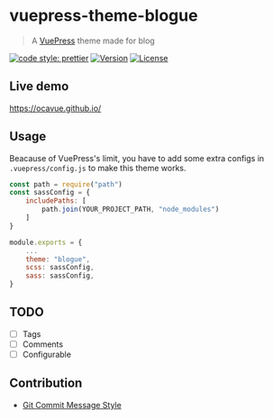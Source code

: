 # vuepress-theme-blogue

> A [VuePress](https://vuepress.vuejs.org/) theme made for blog

[![code style: prettier](https://img.shields.io/badge/code_style-prettier-ff69b4.svg)](https://github.com/prettier/prettier)
[![Version](https://img.shields.io/npm/v/vuepress-theme-blogue.svg)](https://www.npmjs.com/package/vuepress-theme-blogue)
[![License](https://img.shields.io/npm/l/vuepress-theme-blogue.svg)](https://www.npmjs.com/package/vuepress-theme-blogue)

## Live demo

https://ocavue.github.io/

## Usage

Beacause of VuePress's limit, you have to add some extra configs in `.vuepress/config.js` to make this theme works.

```js
const path = require("path")
const sassConfig = {
    includePaths: [
        path.join(YOUR_PROJECT_PATH, "node_modules")
    ]
}

module.exports = {
    ...
    theme: "blogue",
    scss: sassConfig,
    sass: sassConfig,
}
```

## TODO

- [ ] Tags
- [ ] Comments
- [ ] Configurable

## Contribution

- [Git Commit Message Style](http://udacity.github.io/git-styleguide/)
